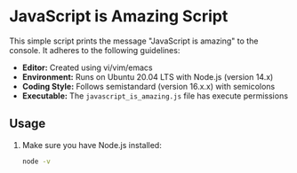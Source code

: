 # JavaScript is Amazing Script

This simple script prints the message "JavaScript is amazing" to the console. It adheres to the following guidelines:

- **Editor:** Created using vi/vim/emacs
- **Environment:** Runs on Ubuntu 20.04 LTS with Node.js (version 14.x)
- **Coding Style:** Follows semistandard (version 16.x.x) with semicolons
- **Executable:** The `javascript_is_amazing.js` file has execute permissions

## Usage

1. Make sure you have Node.js installed:

   ```bash
   node -v 
